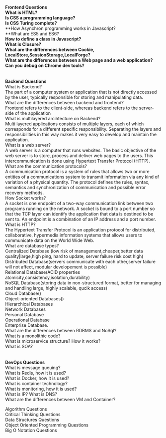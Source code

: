 **Frontend Questions**<br />
**What is HTML?**<br/>
**Is CSS a programming language?**<br/>
**Is CSS Turing complete?**<br/>
**How Asynchron programming works in Javascript?<br/>
**What are ES5 and ES6?<br/>
**How to define a class in Javascript?**<br/>
**What is Closure?**<br/>
**What are the differences between Cookie, LocalStore,SessionStorage,LocalForge?**<br/>
**What are the differences between a Web page and a web application?**<br/>
**Can you debug on Chrome dev tools?**<br/>
<br/>
<br/>
**Backend Questions**<br/>
What is Backend?<br/>
The part of a computer system or application that is not directly accessed by the user, typically responsible for storing and manipulating data.<br/>
What are the differences between backend and frontend? <br/>
Frontend refers to the client-side, whereas backend refers to the server-side of the application<br/>
What is multilayered arcihtecture on Backend?<br/>
Multi layered applications consists of multiple layers, each of which corresponds for a different specific responsibility. Separating the layers and responsibilities in this way makes it very easy to develop and maintain the application.<br/>
What is a web server?<br/>
A web server is a computer that runs websites. The basic objective of the web server is to store, process and deliver web pages to the users. This intercommunication is done using Hypertext Transfer Protocol (HTTP).
What are the communication protocols?<br/>
A communication protocol is a system of rules that allows two or more entities of a communications system to transmit information via any kind of variation of a physical quantity. The protocol defines the rules, syntax, semantics and synchronization of communication and possible error recovery methods.<br/>
How Socket works?<br/>
A socket is one endpoint of a two-way communication link between two programs running on the network. A socket is bound to a port number so that the TCP layer can identify the application that data is destined to be sent to. An endpoint is a combination of an IP address and a port number.<br/>
What is HTTP? <br/>
The Hypertext Transfer Protocol is an application protocol for distributed, collaborative, hypermedia information systems that allows users to communicate data on the World Wide Web.<br/>
What are database types?<br/>
Centralized Database (low risk of management,cheaper,better data quality|large,high ping, hard to update, server failure risk cost high)<br/>
Distributed Database(servers communicate with each other,server failure will not affect, modular developement is possible)<br/>
Relational Database(ACID properties atomicity,consistency,isolation,durability)<br/>
NoSQL Database(storing data in non-structured format, better for managing and handling large, highly scalable, qucik access)<br/>
Cloud Database()<br/>
Object-oriented Databases()<br/>
Hierarchical Databases<br/>
Network Databases<br/>
Personal Database<br/>
Operational Database<br/>
Enterprise Database. <br/>
What are the differences between RDBMS and NoSql?<br/>
What is a  monolithic code?<br/>
What is microservice structure? How it works? <br/>
What is SOA? <br/>
<br/>
<br/>
**DevOps Questions**<br/>
What is message queuing?<br/>
What is Redis, how it is used?<br/>
What is Docker, how it is used?<br/>
What is container technology?<br/>
What is monitoring, how it is used?<br/>
What is IP? What is DNS?<br/>
What are the differences between VM and Container?<br/>



Algorithm Questions<br/>
Critical Thinking Questions<br/>
Data Structures Questions<br/>
Object Oriented Programming Questions<br/>
Big O Notation Questions <br/>
